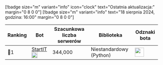 [!badge size="m" variant="info" icon="clock" text="Ostatnia aktualizacja:" margin="0 8 0 0"] [!badge size="m" variant="info" text="18 sierpnia 2024, godzina: 16:00" margin="0 8 0 0"]

| Ranking | Bot                                                                                           | Szacunkowa liczba serwerów | Biblioteka | Odznaki bota |
| ---- | --------------------------------------------------------------------------------------------- | ------------------------ | ------------------------ | ------------------------ |
|    🥇1 | [StartIT](https://discord.com/oauth2/authorize?client_id=572906387382861835&permissions=8&scope=bot) <img src="/static/badges/bots/startit.svg" height="20" width="20">         |               344,000 | Niestandardowy (Python) |  <img src="/static/badges/odznaki/supportscommands.svg" height="30" width="30"> | 
